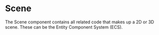 # Scene

The Scene component contains all related code that makes up a 2D or 3D scene. These can be the Entity Component System (ECS).